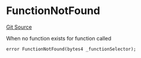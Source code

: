 # FunctionNotFound
[Git Source](https://github.com/thrackle-io/forte-rules-engine/blob/93dbcb0957f5052559ba2373cb0af1eb95185e37/src/client/token/handler/diamond/HandlerDiamond.sol)

When no function exists for function called


```solidity
error FunctionNotFound(bytes4 _functionSelector);
```

